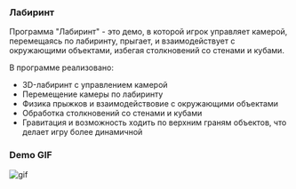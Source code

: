 

### Лабиринт

Программа "Лабиринт" - это демо, в которой игрок управляет камерой, перемещаясь по лабиринту, прыгает, и взаимодействует с окружающими объектами, избегая столкновений со стенами и кубами.

В программе реализовано:
* 3D-лабиринт с управлением камерой
* Перемещение камеры по лабиринту
* Физика прыжков и взаимодействовие с окружающими объектами 
* Обработка столкновений со стенами и кубами
* Гравитация и возможность ходить по верхним граням объектов, что делает игру более динамичной

### Demo GIF
![gif](gif/labirint_demo.gif)
